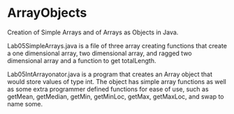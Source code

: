 # ArrayObjects
Creation of Simple Arrays and of Arrays as Objects in Java.

Lab05SimpleArrays.java is a file of three array creating functions that create a one dimensional array, two dimensional array, and ragged two dimensional array and a function to get totalLength.

Lab05IntArrayonator.java is a program that creates an Array object that would store values of type int. The object has simple array functions as well as some extra programmer defined functions for ease of use, such as getMean, getMedian, getMin, getMinLoc, getMax, getMaxLoc, and swap to name some.
